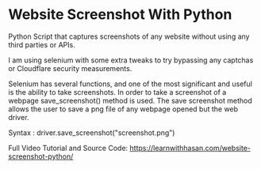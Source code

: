 # Website Screenshot With Python
Python Script that captures screenshots of any website without using any third parties or APIs.


I am using selenium with some extra tweaks to try bypassing any captchas or Cloudflare security measurements.

Selenium has several functions, and one of the most significant and useful is the ability to take screenshots. In order to take a screenshot of a webpage save_screenshot() method is used. The save screenshot method allows the user to save a png file of any webpage opened but the web driver.

Syntax : 
driver.save_screenshot("screenshot.png")

Full Video Tutorial and Source Code:
https://learnwithhasan.com/website-screenshot-python/
